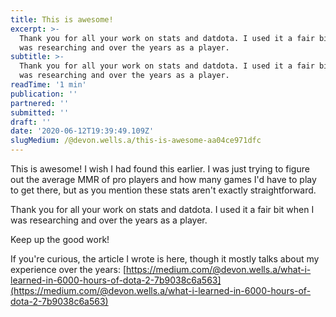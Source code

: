 ```yaml
---
title: This is awesome!
excerpt: >-
  Thank you for all your work on stats and datdota. I used it a fair bit when I
  was researching and over the years as a player.
subtitle: >-
  Thank you for all your work on stats and datdota. I used it a fair bit when I
  was researching and over the years as a player.
readTime: '1 min'
publication: ''
partnered: ''
submitted: ''
draft: ''
date: '2020-06-12T19:39:49.109Z'
slugMedium: /@devon.wells.a/this-is-awesome-aa04ce971dfc
---
```


This is awesome! I wish I had found this earlier. I was just trying to figure out the average MMR of pro players and how many games I'd have to play to get there, but as you mention these stats aren't exactly straightforward.

Thank you for all your work on stats and datdota. I used it a fair bit when I was researching and over the years as a player.

Keep up the good work!

If you're curious, the article I wrote is here, though it mostly talks about my experience over the years: [https://medium.com/@devon.wells.a/what-i-learned-in-6000-hours-of-dota-2-7b9038c6a563](https://medium.com/@devon.wells.a/what-i-learned-in-6000-hours-of-dota-2-7b9038c6a563)